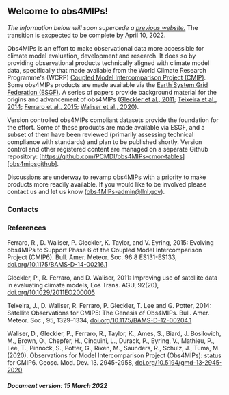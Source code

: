 ## Welcome to obs4MIPs!

_The information below will soon supercede a [previous website.][obs4mipsEsgfProj]_
The transition is excpected to be complete by April 10, 2022.

Obs4MIPs is an effort to make observational data more accessible for climate model
evaluation, development and research. It does so by providing observational products
technically aligned with climate model data, specifically that made available from
the World Climate Research Programme's (WCRP) [Coupled Model Intercomparison Project (CMIP)][cmip].
Some obs4MIPs products are made available via the
[Earth System Grid Federation (ESGF)][obs4mipsEsgfSearch].
A series of papers provide background material for the origins and advancement
of obs4MIPs ([Gleckler et al., 2011][gleckler2011]; [Teixeira et al., 2014][teixeira2014];
[Ferraro et al., 2015][ferraro2015]; [Waliser et al., 2020][waliser2020]).

Version controlled obs4MIPs compliant datasets provide the foundation for the effort.
Some of these products are made available via ESGF, and a subset of them have been
reviewed (primarily assessing technical compliance with standards) and plan to be
published shortly. Version control and other registered content are managed on
a separate Github repository: [https://github.com/PCMDI/obs4MIPs-cmor-tables][obs4mipsgithub].

Discussions are underway to revamp obs4MIPs with a priority to make products more
readily available. If you would like to be involved please contact us and let us
know (obs4MIPs-admin@llnl.gov).


### Contacts


### References

Ferraro, R., D. Waliser, P. Gleckler, K. Taylor, and V. Eyring, 2015: Evolving
obs4MIPs to Support Phase 6 of the Coupled Model Intercomparison Project (CMIP6).
Bull. Amer. Meteor. Soc. 96:8 ES131-ES133, [doi.org/10.1175/BAMS-D-14-00216.1][ferraro2015]

Gleckler, P., R. Ferraro, and D. Waliser, 2011:  Improving use of satellite data
in evaluating climate models, Eos Trans. AGU, 92(20), [doi.org/10.1029/2011EO200005][gleckler2011]

Teixeira, J., D. Waliser, R. Ferraro, P. Gleckler, T. Lee and G. Potter, 2014:
Satellite Observations for CMIP5: The Genesis of Obs4MIPs. Bull. Amer. Meteor.
Soc., 95, 1329–1334, [doi.org/10.1175/BAMS-D-12-00204.1][teixeira2014]

Waliser, D., Gleckler, P., Ferraro, R., Taylor, K., Ames, S., Biard, J. Bosilovich,
M., Brown, O., Chepfer, H., Cinquini, L., Durack, P., Eyring, V., Mathieu, P.,
Lee, T., Pinnock, S., Potter, G., Rixen, M., Saunders, R., Schulz, J., Tuma, M.
(2020). Observations for Model Intercomparison Project (Obs4MIPs): status for CMIP6.
Geosc. Mod. Dev. 13. 2945-2958, [doi.org/10.5194/gmd-13-2945-2020][waliser2020]


##### Document version: 15 March 2022


[obs4mipsEsgfProj]: https://esgf-node.llnl.gov/projects/obs4mips/
[cmip]: https://esgf-node.llnl.gov/search/cmip6/
[obs4mipsEsgfSearch]: https://esgf-node.llnl.gov/search/obs4mips/
[ferraro2015]: http://doi.org/10.1175/BAMS-D-14-00216.1
[gleckler2011]: https://doi.org/10.1029/2011EO200005
[teixeira2014]: http://doi.org/10.1175/BAMS-D-12-00204.1
[waliser2020]: http://doi.org/10.5194/gmd-13-2945-2020
[obs4mipsGithub]: https://github.com/PCMDI/obs4MIPs-cmor-tables
